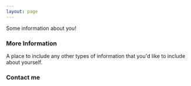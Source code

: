 ```yaml
---
layout: page
---
```


Some information about you!

### More Information

A place to include any other types of information that you'd like to include about yourself.

### Contact me

[]()
